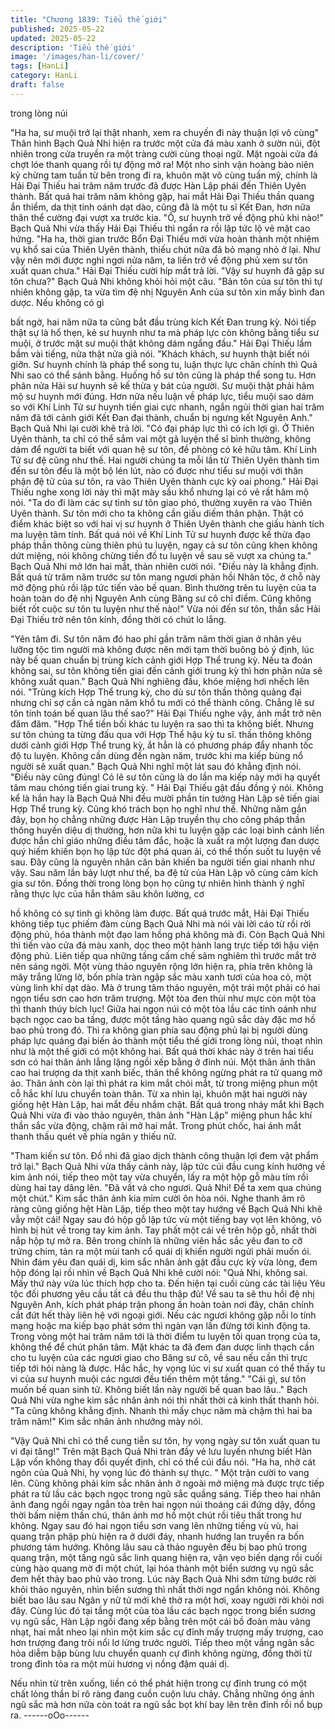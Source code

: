 ```yaml
---
title: "Chương 1839: Tiểu thế giới"
published: 2025-05-22
updated: 2025-05-22
description: 'Tiểu thế giới'
image: '/images/han-li/cover/'
tags: [HanLi]
category: HanLi
draft: false
---
```


trong lòng núi

"Ha ha, sư muội trở lại thật nhanh, xem ra chuyến đi này thuận lợi
vô cùng"
Thân hình Bạch Quả Nhi hiện ra trước một cửa đá màu xanh ở
sườn núi, đột nhiên trong cửa truyền ra một tràng cười cùng thoại
ngữ.
Mặt ngoài cửa đá chợt lóe thanh quang rồi tự động mở ra!
Một nho sinh vận hoàng bào niên kỷ chừng tam tuần từ bên trong
đi ra, khuôn mặt vô cùng tuấn mỹ, chính là Hải Đại Thiếu hai trăm
năm trước đã được Hàn Lập phái đến Thiên Uyên thành.
Bất quá hai trăm năm không gặp, hai mắt Hải Đại Thiếu thần
quang ẩn thiểm, da thịt tinh oánh dạt dào, cũng đã là một tu sĩ Kết
Đan, hơn nữa thân thể cường đại vượt xa trước kia.
"Ồ, sư huynh trở về động phủ khi nào!" Bạch Quả Nhi vừa thấy
Hải Đại Thiếu thì ngẩn ra rồi lập tức lộ vẻ mặt cao hứng.
"Ha ha, thời gian trước Bổn Đại Thiếu mới vừa hoàn thành một
nhiệm vụ khổ sai của Thiên Uyên thành, thiếu chút nữa đã bỏ
mạng nhỏ ở lại. Như vậy nên mới được nghỉ ngơi nửa năm, ta liền
trở về động phủ xem sư tôn xuất quan chưa." Hải Đại Thiếu cười
híp mắt trả lời.
"Vậy sư huynh đã gặp sư tôn chưa?" Bạch Quả Nhi không khỏi
hỏi một câu.
"Bản tôn của sư tôn thì tự nhiên không gặp, ta vừa tìm đệ nhị
Nguyên Anh của sư tôn xin mấy bình đan dược. Nếu không có gì

bất ngờ, hai năm nữa ta cũng bắt đầu trùng kích Kết Đan trung kỳ.
Nói tiếp thật sự là hổ thẹn, kẻ sư huynh như ta mà pháp lực còn
không bằng tiểu sư muội, ở trước mặt sư muội thật không dám
ngẩng đầu." Hải Đại Thiếu lầm bầm vài tiếng, nửa thật nửa giả
nói.
"Khách khách, sư huynh thật biết nói giỡn. Sư huynh chính là
pháp thể song tu, luận thực lực chân chính thì Quả Nhi sao có thể
sánh bằng. Huống hồ sư tôn cũng là pháp thể song tu. Hơn phân
nửa Hải sư huynh sẽ kế thừa y bát của người. Sư muội thật phải
hâm mộ sư huynh mới đúng. Hơn nữa nếu luận về pháp lực, tiểu
muội sao dám so với Khí Linh Tử sư huynh tiến giai cực nhanh,
ngắn ngủi thời gian hai trăm năm đã tới cảnh giới Kết Đan đại
thành, chuẩn bị ngưng kết Nguyên Anh." Bạch Quả Nhi lại cười
khẽ trả lời.
"Có đại pháp lực thì có ích lợi gì. Ở Thiên Uyên thành, ta chỉ có
thể sắm vai một gã luyện thể sĩ bình thường, không dám để người
ta biết với quan hệ sư tôn, đề phòng có kẻ hữu tâm. Khí Linh Tử
sư đệ cũng như thế. Hai người chúng ta mỗi lần từ Thiên Uyên
thành tìm đến sư tôn đều là một bộ lén lút, nào có được như tiểu
sư muội với thân phận đệ tử của sư tôn, ra vào Thiên Uyên thành
cực kỳ oai phong." Hải Đại Thiếu nghe xong lời này thì mặt mày
sầu khổ nhưng lại có vẻ rất hâm mộ nói.
"Ta do đi làm các sự tình sư tôn giao phó, thường xuyên ra vào
Thiên Uyên thành. Sư tôn mới cho ta không cần giấu diếm thân
phận. Thật có điểm khác biệt so với hai vị sư huynh ở Thiên Uyên
thành che giấu hành tích ma luyện tâm tính. Bất quá nói về Khí
Linh Tử sư huynh được kế thừa đạo pháp thần thông cùng thiên
phú tu luyện, ngay cả sư tôn cũng khen không dứt miệng, nói
không chừng tiền đồ tu luyện về sau sẽ vượt xa chúng ta." Bạch
Quả Nhi mở lớn hai mắt, thản nhiên cười nói.
"Điều này là khẳng định. Bất quá từ trăm năm trước sư tôn mang
ngươi phản hồi Nhân tộc, ở chỗ này mở động phủ rồi lập tức tiến
vào bế quan. Bình thường trên tu luyện của ta hoàn toàn do đệ
nhị Nguyên Anh cùng Băng sư cô chỉ điểm. Cũng không biết rốt
cuộc sư tôn tu luyện như thế nào!" Vừa nói đến sư tôn, thần sắc
Hải Đại Thiếu trở nên tôn kính, đồng thời có chút lo lắng.

"Yên tâm đi. Sư tôn năm đó hao phí gần trăm năm thời gian ở
nhân yêu lưỡng tộc tìm người mà không được nên mới tạm thời
buông bỏ ý định, lúc này bế quan chuẩn bị trùng kích cảnh giới
Hợp Thể trung kỳ. Nếu ta đoán không sai, sư tôn không tiến giai
đến cảnh giới trung kỳ thì hơn phân nửa sẽ không xuất quan."
Bạch Quả Nhi nghiêng đầu, khóe miệng hơi nhếch lên nói.
"Trùng kích Hợp Thể trung kỳ, cho dù sư tôn thần thông quảng đại
nhưng chỉ sợ cần cả ngàn năm khổ tu mới có thể thành công.
Chẳng lẽ sư tôn tính toán bế quan lâu thế sao?" Hải Đại Thiếu
nghe vậy, ánh mắt trở nên đăm đăm.
"Hợp Thể tiền bối khác tu luyện ra sao thì ta không biết. Nhưng sư
tôn chúng ta từng đấu qua với Hợp Thể hậu kỳ tu sĩ. thần thông
không dưới cảnh giới Hợp Thể trung kỳ, ắt hẳn là có phương pháp
đẩy nhanh tốc độ tu luyện. Không cần dùng đến ngàn năm, trước
khi ma kiếp bùng nổ người sẽ xuất quan." Bạch Quả Nhi nghĩ một
lát sau đó khẳng định nói.
"Điều này cũng đúng! Có lẽ sư tôn cũng là do lần ma kiếp này mới
hạ quyết tâm mau chóng tiến giai trung kỳ. " Hải Đại Thiếu gật
đầu đồng ý nói.
Không kể là hắn hay là Bạch Quả Nhi đều mười phần tin tưởng
Hàn Lập sẽ tiến giai Hợp Thể trung kỳ.
Cũng khó trách bọn họ nghĩ như thế.
Những năm gần đây, bọn họ chẳng những được Hàn Lập truyền
thụ cho công pháp thần thông huyền diệu dị thường, hơn nữa khi
tu luyện gặp các loại bình cảnh liền được hắn chỉ giáo những điều
tâm đắc, hoặc là xuất ra một lượng đan dược quý hiếm khiến bọn
họ lập tức đột phá quan ải, có thể thồn suốt tu luyện về sau. Đây
cũng là nguyên nhân căn bản khiến ba người tiến giai nhanh như
vậy.
Sau năm lần bảy lượt như thế, ba đệ tử của Hàn Lập vô cùng
cảm kích gia sư tôn. Đồng thời trong lòng bọn họ cũng tự nhiên
hình thành ý nghĩ rằng thực lực của hắn thâm sâu khôn lường, cơ

hồ không có sự tình gì không làm được.
Bất quá trước mắt, Hải Đại Thiếu không tiếp tục phiếm đàm cùng
Bạch Quả Nhi mà nói vài lời cáo từ rồi rời động phủ, hóa thành
một đạo lam hồng phá không mà đi.
Còn Bạch Quả Nhi thì tiến vào cửa đá màu xanh, dọc theo một
hành lang trực tiếp tới hậu viện động phủ.
Liên tiếp qua những tầng cấm chế sâm nghiêm thì trước mắt trở
nên sáng ngời. Một vùng thảo nguyên rộng lớn hiện ra, phía trên
không là mây trắng lững lờ, bốn phía tràn ngập sắc màu xanh
tươi của hoa cỏ, một vùng linh khí dạt dào.
Mà ở trung tâm thảo nguyên, một trái một phải có hai ngọn tiểu
sơn cao hơn trăm trượng.
Một tòa đen thùi như mực còn một tòa thì thanh thúy bích lục!
Giữa hai ngọn núi có một tòa lầu các tinh oánh như bạch ngọc
cao ba tầng, được một tầng hào quang ngũ sắc dày đặc mơ hồ
bao phủ trong đó.
Thì ra không gian phía sau động phủ lại bị người dùng pháp lực
quảng đại biến ảo thành một tiểu thế giới trong lòng núi, thoạt
nhìn như là một thế giới có một không hai. Bất quá thời khác này
ở trên hai tiểu sơn có hai thân ảnh lẳng lặng ngồi xếp bằng ở đỉnh
núi.
Một thân ảnh thân cao hai trượng da thịt xanh biếc, thân thể
không ngừng phát ra tử quang mở ảo. Thân ảnh còn lại thì phát
ra kim mắt chói mắt, từ trong miệng phun một cỗ hắc khí lưu
chuyển toàn thân.
Từ xa nhìn lại, khuôn mặt hai người này giống hệt Hàn Lập, hai
mắt đều nhắm chặt. Bất quá trong nháy mắt khi Bạch Quả Nhi
vừa đi vào thảo nguyên, thân ảnh "Hàn Lập" miệng phun hắc khí
thần sắc vừa động, chậm rãi mở hai mắt. Trong phút chốc, hai
ánh mắt thanh thấu quét về phía ngân y thiếu nữ.

"Tham kiến sư tôn. Đồ nhi đã giao dịch thành công thuận lợi đem
vật phẩm trở lại." Bạch Quả Nhi vừa thấy cảnh này, lập tức cúi
đầu cung kính hướng về kim ảnh nói, tiếp theo một tay vừa
chuyển, lấy ra một hộp gỗ màu tím rồi dùng hai tay dâng lên.
"Đã vất vả cho ngươi. Quả Nhi! Để ta xem qua chúng một chút."
Kim sắc thân ảnh kia mỉm cười ôn hòa nói. Nghe thanh âm rõ
ràng cũng giống hệt Hàn Lập, tiếp theo một tay hướng về Bạch
Quả Nhi khẽ vẫy một cái!
Ngay sau đó hộp gỗ lập tức vù một tiếng bay vọt lên không, vô
hình bị hút về trong tay kim ảnh.
Tay phất một cái về trên hộp gỗ, nhất thời nắp hộp tự mở ra.
Bên trong chính là những viên hắc sắc yêu đan to cỡ trứng chim,
tản ra một mùi tanh cổ quái dị khiến người ngửi phải muốn ói.
Nhìn đám yêu đan quái dị, kim sắc nhân ảnh gật đầu cực kỳ vừa
lòng, đem hộp đóng lại rồi nhìn về Bạch Quả Nhi khẽ cười nói:
"Quả Nhi, không sai. Mấy thứ này vừa lúc thích hợp cho ta. Đến
hiện tại cuối cùng các tài liệu Yêu tộc đối phương yêu cầu tất cả
đều thu thập đủ! Về sau ta sẽ thu hồi đệ nhị Nguyên Anh, kích
phát pháp trận phong ấn hoàn toàn nơi đây, chân chính cắt đứt
hết thảy liên hệ với ngoại giới. Nếu các ngươi không gặp nỗi lo
tính mạng hoặc ma kiếp bạo phát sớm thì ngàn vạn lần đừng tới
kinh động ta. Trong vòng một hai trăm năm tới là thời điểm tu
luyện tối quan trọng của ta, không thể để chút phân tâm. Mặt khác
ta đã đem đan dược linh thạch cần cho tu luyện của các ngươi
giao cho Băng sư cô, về sau nếu cần thì trực tiếp tới hỏi nàng là
được. Hắc hắc, hy vọng lúc vi sư xuất quan có thể thấy tu vi của
sư huynh muội các ngươi đều tiến thêm một tầng."
"Cái gì, sư tôn muốn bế quan sinh tử. Không biết lần này người bế
quan bao lâu.." Bạch Quả Nhi vừa nghe kim sắc nhân ảnh nói thì
nhất thời cả kinh thất thanh hỏi.
"Ta cũng không khẳng định. Nhanh thì mấy chục năm mà chậm
thì hai ba trăm năm!" Kim sắc nhân ảnh nhướng mày nói.

"Vậy Quả Nhi chỉ có thể cung tiễn sư tôn, hy vọng ngày sư tôn
xuất quan tu vi đại tăng!" Trên mặt Bạch Quả Nhi tràn đầy vẻ lưu
luyến nhưng biết Hàn Lập vốn không thay đổi quyết định, chỉ có
thể cúi đầu nói.
"Ha ha, nhờ cát ngôn của Quả Nhi, hy vọng lúc đó thành sự thực.
"
Một trận cười to vang lên. Cũng không phải kim sắc nhân ảnh ở
ngoài mở miệng mà được trực tiếp phát ra từ lầu các bạch ngọc
trong ngũ sắc quầng sáng. Tiếp theo hai nhân ảnh đang ngồi
ngay ngắn tòa trên hai ngọn núi thoáng cái đứng dậy, đồng thời
bấm niệm thần chú, thân ảnh mơ hồ một chút rồi tiêu thất trong
hư không.
Ngay sau đó hai ngọn tiểu sơn vang lên những tiếng vù vù, hai
quang trận phập phù hiện ra ở dưới đáy, nhanh hướng lan truyền
ra bốn phương tám hướng.
Không lâu sau cả thảo nguyên đều bị bao phủ trong quang trận,
một tầng ngũ sắc linh quang hiện ra, vặn vẹo biến dạng rồi cuối
cùng hào quang mờ đi một chút, lại hóa thành một biển sương vụ
ngũ sắc đem hết thảy bao phủ vào trong.
Lúc này Bạch Quả Nhi sớm từng bước rời khỏi thảo nguyên, nhìn
biển sương thì nhất thời ngơ ngẩn không nói.
Không biết bao lâu sau Ngân y nữ tử mới khẽ thở ra một hơi,
xoay người rời khỏi nơi đây.
Cùng lúc đó tại tầng một của tòa lầu các bạch ngọc trong biển
sương vụ ngũ sắc, Hàn Lập ngồi đang xếp bằng trên một cái bồ
đoàn màu vàng nhạt, hai mắt nheo lại nhìn một kim sắc cự đỉnh
mấy trượng mấy trượng, cao hơn trượng đang trôi nổi lơ lửng
trước người.
Tiếp theo một vầng ngân sắc hỏa diễm bập bùng lưu chuyển
quanh cự đỉnh không ngừng, đồng thời từ trong đỉnh tỏa ra một
mùi hương vị nồng đậm quái dị.

Nếu nhìn từ trên xuống, liền có thể phát hiện trong cự đỉnh trung
có một chất lỏng thần bí rõ ràng đang cuồn cuộn lưu chảy. Chẳng
những óng ánh ngũ sắc mà hơn nữa còn toát ra ngũ sắc bọt khí
bay lên trên đỉnh rồi nổ bụp ra.
------oOo------
